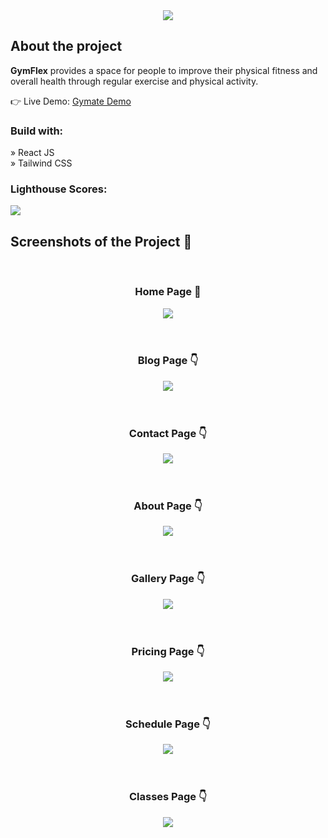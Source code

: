 <div align='center'><img src='https://github.com/pxyk/GymFlex/assets/101509856/c85a9792-8abb-4261-b593-200864a25a99'/></div>

<h2>About the project</h2>

  <p><b>GymFlex</b> provides a space for people to improve their physical fitness and overall health through regular exercise and physical activity.</p>

👉 Live Demo: <a href='https://gym-flex.vercel.app/'>Gymate Demo</a>

<h3>Build with:</h3>

» React JS <br>
» Tailwind CSS

<h3>Lighthouse Scores:</h3>
<img src='https://github.com/pxyk/GymFlex/assets/101509856/bf0cd336-4b8c-4f99-b519-251c72086b11'/>


<h2>Screenshots of the Project 📸</h2>
<br>
<h3 align='center'>Home Page 🏡</h3>

<div align='center'>
<img src='https://github.com/pxyk/GymFlex/assets/101509856/384467ba-5a4c-4d97-b446-5494c1bbaa72'/>
</div>
<br>
<br>
<h3 align='center'>Blog Page 👇</h3>

<div align='center'>
<img src='https://github.com/pxyk/GymFlex/assets/101509856/db02b907-dbc8-4370-ad8c-bac389b469da'/>
</div>
<br>
<br>
<h3 align='center'>Contact Page 👇</h3>

<div align='center'>
<img src='https://github.com/pxyk/GymFlex/assets/101509856/e41497b4-a9ea-40e0-a4ae-342ecf0966cc'/>
</div>
<br>
<br>
<h3 align='center'>About Page 👇</h3>

<div align='center'>
<img src='https://github.com/pxyk/GymFlex/assets/101509856/2f65d14e-109b-4578-9d82-00d45e882a45'/>
</div>
<br>
<br>
<h3 align='center'>Gallery Page 👇</h3>

<div align='center'>
<img src='https://github.com/pxyk/GymFlex/assets/101509856/568ffdca-f36f-4a2c-9aac-a24f322fecf4'/>
</div>
<br>
<br>
<h3 align='center'>Pricing Page 👇</h3>

<div align='center'>
<img src='https://github.com/pxyk/GymFlex/assets/101509856/9c8339c9-9359-4e76-b2da-a3edb1948dad'/>
</div>
<br>
<br>
<h3 align='center'>Schedule Page 👇</h3>

<div align='center'>
<img src='https://github.com/pxyk/GymFlex/assets/101509856/618714cf-479b-4417-a51e-be638cf402fa'/>
</div>
<br>
<br>
<h3 align='center'>Classes Page 👇</h3>

<div align='center'>
<img src='https://github.com/pxyk/GymFlex/assets/101509856/d368fc77-0b14-4109-8c23-d267b1b8f44a'/>
</div>
<br>
<br>
